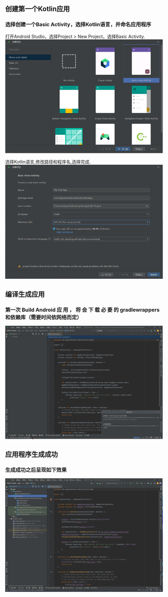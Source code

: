 ## 创建第一个Kotlin应用
### 选择创建一个Basic Activity，选择Kotlin语言，并命名应用程序
打开Android Studio，选择Project > New Project，选择Basic Activity.
![image](https://github.com/FIVEseconds59/Software-Project-Practice/blob/main/%E5%AE%9E%E9%AA%8C%E4%BA%8C_1/%E5%9B%BE%E7%89%87/1.png)

选择Kotlin语言,修改路径和程序名,选择完成.
![image](https://github.com/FIVEseconds59/Software-Project-Practice/blob/main/%E5%AE%9E%E9%AA%8C%E4%BA%8C_1/%E5%9B%BE%E7%89%87/2.png)

## 编译生成应用
### 第一次 Build Android 应 用 ， 将 会 下 载 必 要 的 gradlewrappers和依赖库（需要时间依网络而定）
![image](https://github.com/FIVEseconds59/Software-Project-Practice/blob/main/%E5%AE%9E%E9%AA%8C%E4%BA%8C_1/%E5%9B%BE%E7%89%87/3.png)

## 应用程序生成成功
### 生成成功之后呈现如下效果
![image](https://github.com/FIVEseconds59/Software-Project-Practice/blob/main/%E5%AE%9E%E9%AA%8C%E4%BA%8C_1/%E5%9B%BE%E7%89%87/4.png)
